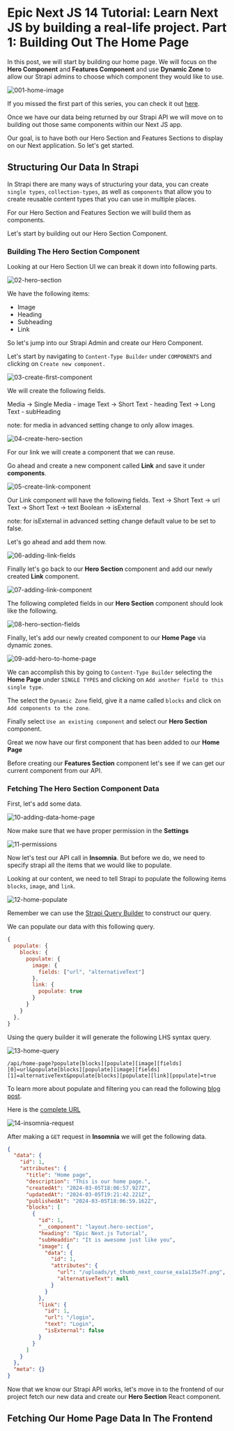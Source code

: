 # Epic Next JS 14 Tutorial: Learn Next JS by building a real-life project. Part 1: Building Out The Home Page

In this post, we will start by building our home page. We will focus on the **Hero Component** and **Features Component** and use **Dynamic Zone** to allow our Strapi admins to choose which component they would like to use.

![001-home-image](./images/01-home-page.gif)

If you missed the first part of this series, you can check it out [here](https://strapi.io/blog/epic-next-js-14-tutorial-learn-next-js-by-building-a-real-life-project-part-1-2).

Once we have our data being returned by our Strapi API we will move on to building out those same components within our Next JS app.

Our goal, is to have both our Hero Section and Features Sections to display on our Next application. So let's get started.

## Structuring Our Data In Strapi

In Strapi there are many ways of structuring your data, you can create `single types`, `collection-types`, as well as `components` that allow you to create reusable content types that you can use in multiple places.

For our Hero Section and Features Section we will build them as components.

Let's start by building out our Hero Section Component.

### Building The Hero Section Component

Looking at our Hero Section UI we can break it down into following parts.

![02-hero-section](./images/02-hero-section.png)

We have the following items:

- Image
- Heading
- Subheading
- Link

So let's jump into our Strapi Admin and create our Hero Component.

Let's start by navigating to `Content-Type Builder` under `COMPONENTS` and clicking on `Create new component.`

![03-create-first-component](./images/03-create-first-component.gif)

We will create the following fields.

Media -> Single Media - image
Text -> Short Text - heading
Text -> Long Text - subHeading

note: for media in advanced setting change to only allow images.

![04-create-hero-section](./images/04-create-hero-section.gif)

For our link we will create a component that we can reuse.

Go ahead and create a new component called **Link** and save it under **components**.

![05-create-link-component](./images/05-create-link-component.gif)

Our Link component will have the following fields.
Text -> Short Text -> url
Text -> Short Text -> text
Boolean -> isExternal

note: for isExternal in advanced setting change default value to be set to false.

Let's go ahead and add them now.

![06-adding-link-fields](./images/06-adding-link-fields.gif)

Finally let's go back to our **Hero Section** component and add our newly created **Link** component.

![07-adding-link-component](./images/07-adding-link-component.gif)

The following completed fields in our **Hero Section** component should look like the following.

![08-hero-section-fields](./images/08-hero-section-fields.png)

Finally, let's add our newly created component to our **Home Page** via dynamic zones.

![09-add-hero-to-home-page](./images/09-add-hero-to-home-page.gif)

We can accomplish this by going to `Content-Type Builder` selecting the **Home Page** under `SINGLE TYPES` and clicking on `Add another field to this single type`.

The select the `Dynamic Zone` field, give it a name called `blocks` and click on `Add components to the zone`.

Finally select `Use an existing component` and select our **Hero Section** component.

Great we now have our first component that has been added to our **Home Page**

Before creating our **Features Section** component let's see if we can get our current component from our API.

### Fetching The Hero Section Component Data

First, let's add some data.

![10-adding-data-home-page](./images/10-adding-data-home-page.gif)

Now make sure that we have proper permission in the **Settings**

![11-permissions](./images/11-permissions.png)

Now let's test our API call in **Insomnia**. But before we do, we need to specify strapi all the items that we would like to populate.

Looking at our content, we need to tell Strapi to populate the following items `blocks`, `image`, and `link`.

![12-home-populate](./images/12-home-populate.png)

Remember we can use the [Strapi Query Builder](https://docs.strapi.io/dev-docs/api/rest/interactive-query-builder) to construct our query.

We can populate our data with this following query.

```js
{
  populate: {
    blocks: {
      populate: {
        image: {
          fields: ["url", "alternativeText"]
        },
        link: {
          populate: true
        }
      }
    }
  },
}

```

Using the query builder it will generate the following LHS syntax query.

![13-home-query](./images/13-home-query.png)

`/api/home-page?populate[blocks][populate][image][fields][0]=url&populate[blocks][populate][image][fields][1]=alternativeText&populate[blocks][populate][link][populate]=true`

To learn more about populate and filtering you can read the following [blog post](https://strapi.io/blog/demystifying-strapi-s-populate-and-filtering).

Here is the [complete URL](http://localhost:1337/api/home-page?populate[blocks][populate][image][fields][0]=url&populate[blocks][populate][image][fields][1]=alternativeText&populate[blocks][populate][link][populate]=true)

![14-insomnia-request](./images/14-insomnia-request.png)

After making a `GET` request in **Insomnia** we will get the following data.

```json
{
  "data": {
    "id": 1,
    "attributes": {
      "title": "Home page",
      "description": "This is our home page.",
      "createdAt": "2024-03-05T18:06:57.927Z",
      "updatedAt": "2024-03-05T19:21:42.221Z",
      "publishedAt": "2024-03-05T18:06:59.162Z",
      "blocks": [
        {
          "id": 1,
          "__component": "layout.hero-section",
          "heading": "Epic Next.js Tutorial",
          "subHeaddin": "It is awesome just like you",
          "image": {
            "data": {
              "id": 1,
              "attributes": {
                "url": "/uploads/yt_thumb_next_course_ea1a135e7f.png",
                "alternativeText": null
              }
            }
          },
          "link": {
            "id": 1,
            "url": "/login",
            "text": "Login",
            "isExternal": false
          }
        }
      ]
    }
  },
  "meta": {}
}
```

Now that we know our Strapi API works, let's move in to the frontend of our project fetch our new data and create our **Hero Section** React component.

## Fetching Our Home Page Data In The Frontend

